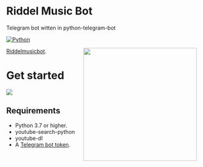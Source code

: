 # Riddel Music Bot
Telegram bot witten in python-telegram-bot


[![Python](http://forthebadge.com/images/badges/made-with-python.svg)](https://python.org)

[Riddelmusicbot](https://t.me/Riddlemusicbot). <img src="https://telegra.ph/file/c40c55acf9df578ab5c2f.jpg" width="300" align="right">

# Get started
 ![](https://telegra.ph/file/24742074427c848d77c3c.png) 
 
## Requirements

- Python 3.7 or higher.
- youtube-search-python
- youtube-dl
- A [Telegram bot token](https://t.me/botfather).

